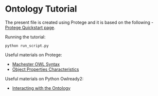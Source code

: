 # Ontology Tutorial

The present file is created using Protege and it is based on the following - [Protege Quickstart page](https://protegewiki.stanford.edu/wiki/Protege4Pizzas10Minutes).

Running the tutorial:
```
python run_script.py
```

Useful materials on Protege:
* [Machester OWL Syntax](https://protegeproject.github.io/protege/class-expression-syntax/)
* [Object Properties Characteristics](https://protegeproject.github.io/protege/views/object-property-characteristics/)

Useful materials on Python Owlready2:
* [Interacting with the Ontology](https://pythonhosted.org/Owlready2/onto.html)
